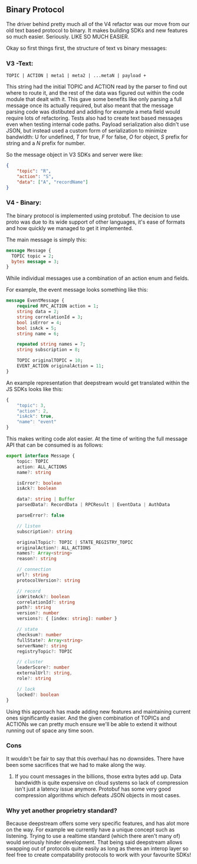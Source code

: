 
## Binary Protocol

The driver behind pretty much all of the V4 refactor was our move from our old text based protocol to binary. It makes building SDKs and new features so much easier. Seriously. LIKE SO MUCH EASIER.

Okay so first things first, the structure of text vs binary messages:

### V3 -Text:

`TOPIC | ACTION | meta1 | meta2 | ...metaN | payload +`

This string had the initial TOPIC and ACTION read by the parser to find out where to route it, and the rest of the data was figured out within the code module that dealt with it. This gave some benefits like only parsing a full message once its actually required, but also meant that the message parsing code was distibuted and adding for example a meta field would require lots of refactoring. Tests also had to create text based messages even when testing internal code paths. Payload serialization also didn't use JSON, but instead used a custom form of serialization to minimize bandwidth: U for undefined, *T* for true, *F* for false, *O* for object, *S* prefix for string and a *N* prefix for number.

So the message object in V3 SDKs and server were like:

```json
{
    "topic": "R",
    "action": "S",
    "data": ["A", "recordName"]
}
```

###  V4 - Binary:

The binary protocol is implemented using protobuf. The decision to use proto was due to its wide support of other languages, it's ease of formats and how quickly we managed to get it implemented.

The main message is simply this:

```proto
message Message {
  TOPIC topic = 2;
  bytes message = 3;
}
```

While individual messages use a combination of an action enum and fields.

For example, the event message looks something like this:

```proto
message EventMessage {
    required RPC_ACTION action = 1;
    string data = 2;
    string correlationId = 3;
    bool isError = 4;
    bool isAck = 5;
    string name = 6;

    repeated string names = 7;
    string subscription = 8;

    TOPIC originalTOPIC = 10;
    EVENT_ACTION originalAction = 11;
}
```

An example representation that deepstream would get translated within the JS SDKs looks like this:

```javascript
{
    "topic": 3,
    "action": 2,
    "isAck": true,
    "name": "event"
}
```

This makes writing code alot easier. At the time of writing the full message API that can be consumed is as follows:

```typescript
export interface Message {
    topic: TOPIC
    action: ALL_ACTIONS
    name?: string

    isError?: boolean
    isAck?: boolean

    data?: string | Buffer
    parsedData?: RecordData | RPCResult | EventData | AuthData

    parseError?: false

    // listen
    subscription?: string

    originalTopic?: TOPIC | STATE_REGISTRY_TOPIC
    originalAction?: ALL_ACTIONS
    names?: Array<string>
    reason?: string

    // connection
    url?: string
    protocolVersion?: string

    // record
    isWriteAck?: boolean
    correlationId?: string
    path?: string
    version?: number
    versions?: { [index: string]: number }

    // state
    checksum?: number
    fullState?: Array<string>
    serverName?: string
    registryTopic?: TOPIC

    // cluster
    leaderScore?: number
    externalUrl?: string,
    role?: string

    // lock
    locked?: boolean
}
```

Using this approach has made adding new features and maintaining current ones significantly easier. And the given combination of TOPICs and ACTIONs we can pretty much ensure we'll be able to extend it without running out of space any time soon.

### Cons

It wouldn't be fair to say that this overhaul has no downsides. There have been some sacrifices that we had to make along the way.

1) If you count messages in the billions, those extra bytes add up. Data bandwidth is quite expensive on cloud systems so lack of compression isn't just a latency issue anymore. Protobuf has some very good compression algorithms which defeats JSON objects in most cases.

### Why yet another proprietry standard?

Because deepstream offers some very specific features, and has alot more on the way. For example we currently have a unique concept such as listening. Trying to use a realtime standard (which there aren't many of) would seriously hinder development. That being said deepstream allows swapping out of protocols quite easily as long as theres an interop layer so feel free to create compatability protocols to work with your favourite SDKs!
